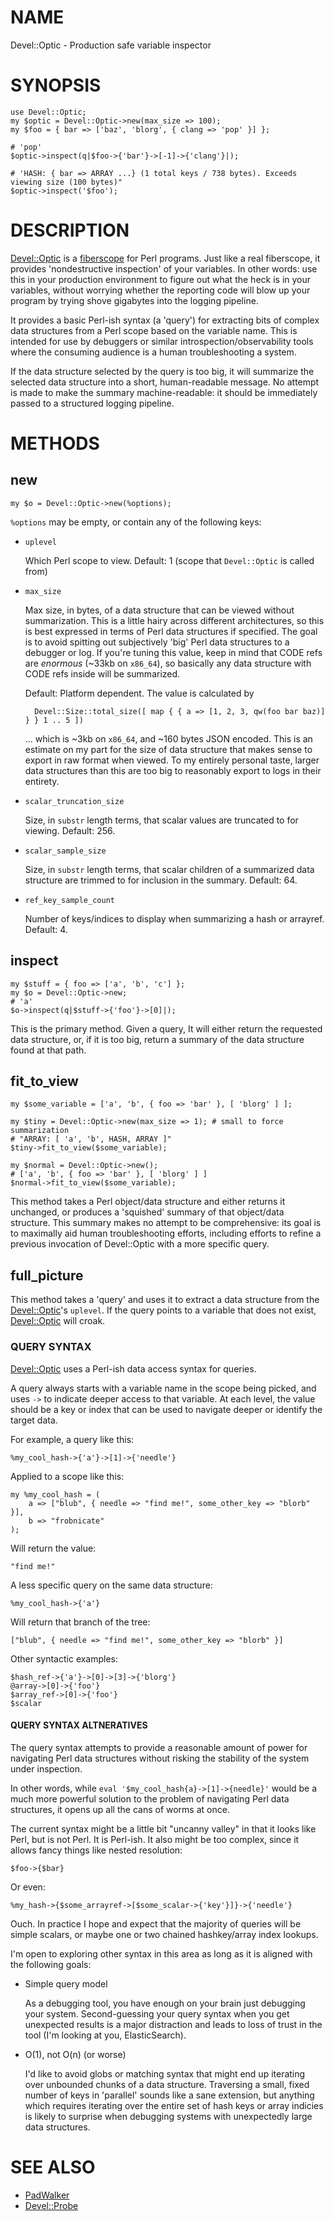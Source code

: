 # NAME

Devel::Optic - Production safe variable inspector

# SYNOPSIS

    use Devel::Optic;
    my $optic = Devel::Optic->new(max_size => 100);
    my $foo = { bar => ['baz', 'blorg', { clang => 'pop' }] };

    # 'pop'
    $optic->inspect(q|$foo->{'bar'}->[-1]->{'clang'}|);

    # 'HASH: { bar => ARRAY ...} (1 total keys / 738 bytes). Exceeds viewing size (100 bytes)"
    $optic->inspect('$foo');

# DESCRIPTION

[Devel::Optic](https://metacpan.org/pod/Devel::Optic) is a [fiberscope](https://en.wikipedia.org/wiki/Fiberscope) for
Perl programs. Just like a real fiberscope, it provides 'nondestructive
inspection' of your variables. In other words: use this in your production
environment to figure out what the heck is in your variables, without worrying
whether the reporting code will blow up your program by trying shove gigabytes
into the logging pipeline.

It provides a basic Perl-ish syntax (a 'query') for extracting bits
of complex data structures from a Perl scope based on the variable name. This
is intended for use by debuggers or similar introspection/observability tools
where the consuming audience is a human troubleshooting a system.

If the data structure selected by the query is too big, it will summarize the
selected data structure into a short, human-readable message. No attempt is
made to make the summary machine-readable: it should be immediately passed to
a structured logging pipeline.

# METHODS

## new

    my $o = Devel::Optic->new(%options);

`%options` may be empty, or contain any of the following keys:

- `uplevel`

    Which Perl scope to view. Default: 1 (scope that `Devel::Optic` is called from)

- `max_size`

    Max size, in bytes, of a data structure that can be viewed without
    summarization. This is a little hairy across different architectures, so this
    is best expressed in terms of Perl data structures if specified. The goal is to
    avoid spitting out subjectively 'big' Perl data structures to a debugger or
    log. If you're tuning this value, keep in mind that CODE refs are _enormous_
    (~33kb on `x86_64`), so basically any data structure with CODE refs inside
    will be summarized.

    Default: Platform dependent. The value is calculated by

        Devel::Size::total_size([ map { { a => [1, 2, 3, qw(foo bar baz)] } } 1 .. 5 ])

    ... which is ~3kb on `x86_64`, and ~160 bytes JSON encoded. This is an
    estimate on my part for the size of data structure that makes sense to export
    in raw format when viewed. To my entirely personal taste, larger data
    structures than this are too big to reasonably export to logs in their
    entirety.

- `scalar_truncation_size`

    Size, in `substr` length terms, that scalar values are truncated to for
    viewing. Default: 256.

- `scalar_sample_size`

    Size, in `substr` length terms, that scalar children of a summarized data
    structure are trimmed to for inclusion in the summary. Default: 64.

- `ref_key_sample_count`

    Number of keys/indices to display when summarizing a hash or arrayref. Default: 4.

## inspect

    my $stuff = { foo => ['a', 'b', 'c'] };
    my $o = Devel::Optic->new;
    # 'a'
    $o->inspect(q|$stuff->{'foo'}->[0]|);

This is the primary method. Given a query, It will either return the requested
data structure, or, if it is too big, return a summary of the data structure
found at that path.

## fit\_to\_view

    my $some_variable = ['a', 'b', { foo => 'bar' }, [ 'blorg' ] ];

    my $tiny = Devel::Optic->new(max_size => 1); # small to force summarization
    # "ARRAY: [ 'a', 'b', HASH, ARRAY ]"
    $tiny->fit_to_view($some_variable);

    my $normal = Devel::Optic->new();
    # ['a', 'b', { foo => 'bar' }, [ 'blorg' ] ]
    $normal->fit_to_view($some_variable);

This method takes a Perl object/data structure and either returns it unchanged,
or produces a 'squished' summary of that object/data structure. This summary
makes no attempt to be comprehensive: its goal is to maximally aid human
troubleshooting efforts, including efforts to refine a previous invocation of
Devel::Optic with a more specific query.

## full\_picture

This method takes a 'query' and uses it to extract a data structure from the
[Devel::Optic](https://metacpan.org/pod/Devel::Optic)'s `uplevel`. If the query points to a variable that does not
exist, [Devel::Optic](https://metacpan.org/pod/Devel::Optic) will croak.

### QUERY SYNTAX

[Devel::Optic](https://metacpan.org/pod/Devel::Optic) uses a Perl-ish data access syntax for queries.

A query always starts with a variable name in the scope being picked, and
uses `->` to indicate deeper access to that variable. At each level, the
value should be a key or index that can be used to navigate deeper or identify
the target data.

For example, a query like this:

    %my_cool_hash->{'a'}->[1]->{'needle'}

Applied to a scope like this:

    my %my_cool_hash = (
        a => ["blub", { needle => "find me!", some_other_key => "blorb" }],
        b => "frobnicate"
    );

Will return the value:

    "find me!"

A less specific query on the same data structure:

    %my_cool_hash->{'a'}

Will return that branch of the tree:

    ["blub", { needle => "find me!", some_other_key => "blorb" }]

Other syntactic examples:

    $hash_ref->{'a'}->[0]->[3]->{'blorg'}
    @array->[0]->{'foo'}
    $array_ref->[0]->{'foo'}
    $scalar

#### QUERY SYNTAX ALTNERATIVES

The query syntax attempts to provide a reasonable amount of power
for navigating Perl data structures without risking the stability of the system
under inspection.

In other words, while `eval '$my_cool_hash{a}->[1]->{needle}'` would
be a much more powerful solution to the problem of navigating Perl data
structures, it opens up all the cans of worms at once.

The current syntax might be a little bit "uncanny valley" in that it looks like
Perl, but is not Perl. It is Perl-ish. It also might be too complex, since it
allows fancy things like nested resolution:

    $foo->{$bar}

Or even:

    %my_hash->{$some_arrayref->[$some_scalar->{'key'}]}->{'needle'}

Ouch. In practice I hope and expect that the majority of queries will be
simple scalars, or maybe one or two chained hashkey/array index lookups.

I'm open to exploring other syntax in this area as long as it is aligned with
the following goals:

- Simple query model

    As a debugging tool, you have enough on your brain just debugging your system.
    Second-guessing your query syntax when you get unexpected results is a major
    distraction and leads to loss of trust in the tool (I'm looking at you,
    ElasticSearch).

- O(1), not O(n) (or worse)

    I'd like to avoid globs or matching syntax that might end up iterating over
    unbounded chunks of a data structure. Traversing a small, fixed number of keys
    in 'parallel' sounds like a sane extension, but anything which requires
    iterating over the entire set of hash keys or array indicies is likely to
    surprise when debugging systems with unexpectedly large data structures.

# SEE ALSO

- [PadWalker](https://metacpan.org/pod/PadWalker)
- [Devel::Probe](https://metacpan.org/pod/Devel::Probe)

